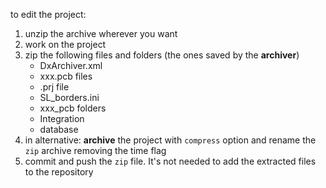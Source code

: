to edit the project:
1. unzip the archive wherever you want
2. work on the project
3. zip the following files and folders (the ones saved by the **archiver**) 
   - DxArchiver.xml
   - xxx.pcb files
   - .prj file
   - SL_borders.ini 
   - xxx_pcb folders
   - Integration
   - database
4. in alternative: **archive** the project with `compress` option and rename the `zip` archive  removing the time flag
5. commit and push the `zip` file. It's not needed to add the extracted files to the repository